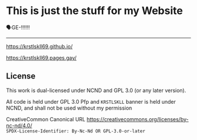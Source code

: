 # This is just the stuff for my Website
🗣️GE-‼️‼️‼️

----

https://krstlskll69.github.io/

https://krstlskll69.pages.gay/

## License

This work is dual-licensed under NCND and GPL 3.0 (or any later version).

All code is held under GPL 3.0
Pfp and `KRSTLSKLL` banner is held under NCND, and shall not be used without my permission


CreativeCommon Canonical URL https://creativecommons.org/licenses/by-nc-nd/4.0/ </br>
`SPDX-License-Identifier: By-Nc-Nd OR GPL-3.0-or-later`
